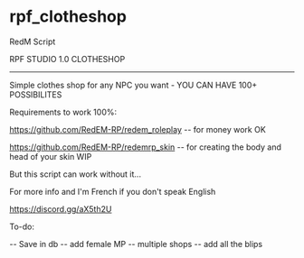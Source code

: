 # rpf_clotheshop

RedM Script

RPF STUDIO 1.0 CLOTHESHOP

-----------------------------------

Simple clothes shop for any NPC you want - YOU CAN HAVE 100+ POSSIBILITES

Requirements to work 100%:

https://github.com/RedEM-RP/redem_roleplay  -- for money work OK

https://github.com/RedEM-RP/redemrp_skin  -- for creating the body and head of your skin WIP  

But this script can work without it...

For more info and I'm French if you don't speak English

https://discord.gg/aX5th2U

To-do:

-- Save in db
-- add female MP
-- multiple shops
-- add all the blips
